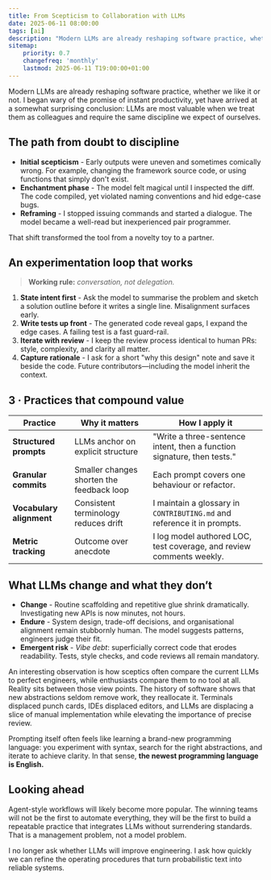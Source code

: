 ```yaml
---
title: From Scepticism to Collaboration with LLMs
date: 2025-06-11 08:00:00
tags: [ai]
description: "Modern LLMs are already reshaping software practice, whether we like it or not. I began wary of the promise of instant productivity, yet have arrived at a somewhat surprising conclusion: LLMs are most valuable when we treat them as colleagues and require the same discipline we expect of ourselves."
sitemap:
    priority: 0.7
    changefreq: 'monthly'
    lastmod: 2025-06-11 T19:00:00+01:00
---
```


Modern LLMs are already reshaping software practice, whether we like it or not. I began wary of the promise of instant productivity, yet have arrived at a somewhat surprising conclusion: LLMs are most valuable when we treat them as colleagues and require the same discipline we expect of ourselves.

## The path from doubt to discipline

* **Initial scepticism** - Early outputs were uneven and sometimes comically wrong. For example, changing the framework source code, or using functions that simply don't exist.
* **Enchantment phase** - The model felt magical until I inspected the diff. The code compiled, yet violated naming conventions and hid edge-case bugs.
* **Reframing** - I stopped issuing commands and started a dialogue. The model became a well-read but inexperienced pair programmer.

That shift transformed the tool from a novelty toy to a partner.

## An experimentation loop that works

> **Working rule:** *conversation, not delegation.*

1. **State intent first** - Ask the model to summarise the problem and sketch a solution outline before it writes a single line. Misalignment surfaces early.
2. **Write tests up front** - The generated code reveal gaps, I expand the edge cases. A failing test is a fast guard-rail.
3. **Iterate with review** - I keep the review process identical to human PRs: style, complexity, and clarity all matter.
4. **Capture rationale** - I ask for a short "why this design" note and save it beside the code. Future contributors—including the model inherit the context.

## 3 · Practices that compound value

| Practice | Why it matters | How I apply it                                                          |
| --- | --- |-------------------------------------------------------------------------|
| **Structured prompts** | LLMs anchor on explicit structure | "Write a three-sentence intent, then a function signature, then tests." |
| **Granular commits** | Smaller changes shorten the feedback loop | Each prompt covers one behaviour or refactor.                           |
| **Vocabulary alignment** | Consistent terminology reduces drift | I maintain a glossary in `CONTRIBUTING.md` and reference it in prompts. |
| **Metric tracking** | Outcome over anecdote | I log model authored LOC, test coverage, and review comments weekly.    |

## What LLMs change and what they don’t

* **Change** - Routine scaffolding and repetitive glue shrink dramatically. Investigating new APIs is now minutes, not hours.
* **Endure** - System design, trade-off decisions, and organisational alignment remain stubbornly human. The model suggests patterns, engineers judge their fit.
* **Emergent risk** - *Vibe debt*: superficially correct code that erodes readability. Tests, style checks, and code reviews all remain mandatory.

An interesting observation is how sceptics often compare the current LLMs to perfect engineers, while enthusiasts compare them to no tool at all. Reality sits between those view points. The history of software shows that new abstractions seldom remove work, they reallocate it. Terminals displaced punch cards, IDEs displaced editors, and LLMs are displacing a slice of manual implementation while elevating the importance of precise review.

Prompting itself often feels like learning a brand-new programming language: you experiment with syntax, search for the right abstractions, and iterate to achieve clarity. In that sense, **the newest programming language is English.**

## Looking ahead

Agent-style workflows will likely become more popular. The winning teams will not be the first to automate everything, they will be the first to build a repeatable practice that integrates LLMs without surrendering standards. That is a management problem, not a model problem.

I no longer ask whether LLMs will improve engineering. I ask how quickly we can refine the operating procedures that turn probabilistic text into reliable systems.
